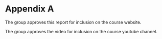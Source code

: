 # Appendix A

The group approves this report for inclusion on the course website.

The group approves the video for inclusion on the course youtube channel.
